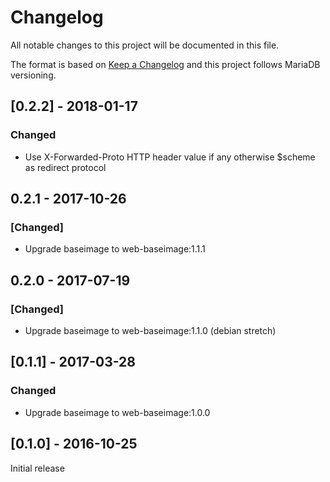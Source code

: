 # Changelog
All notable changes to this project will be documented in this file.

The format is based on [Keep a Changelog](http://keepachangelog.com/en/1.0.0/)
and this project follows MariaDB versioning.

## [0.2.2] - 2018-01-17
### Changed
  - Use X-Forwarded-Proto HTTP header value if any otherwise $scheme as redirect protocol

## 0.2.1 - 2017-10-26
### [Changed]
  - Upgrade baseimage to web-baseimage:1.1.1

## 0.2.0 - 2017-07-19
### [Changed]
  - Upgrade baseimage to web-baseimage:1.1.0 (debian stretch)

## [0.1.1] - 2017-03-28
### Changed
  - Upgrade baseimage to web-baseimage:1.0.0

## [0.1.0] - 2016-10-25
Initial release

